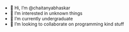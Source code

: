 - 👋 Hi, I’m @chaitanyabhaskar
- 👀 I’m interested in unknown things
- 🌱 I’m currently undergraduate
- 💞️ I’m looking to collaborate on programming kind stuff
<!---
chaitanyabhaskar/chaitanyabhaskar is a ✨ special ✨ repository because its `README.md` (this file) appears on your GitHub profile.
You can click the Preview link to take a look at your changes.
--->
